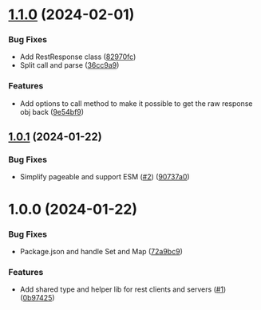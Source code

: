# [1.1.0](https://github.com/kapetacom/sdk-js-rest/compare/v1.0.1...v1.1.0) (2024-02-01)


### Bug Fixes

* Add RestResponse class ([82970fc](https://github.com/kapetacom/sdk-js-rest/commit/82970fcd40c968559b5709212175c41855ba36e9))
* Split call and parse ([36cc9a9](https://github.com/kapetacom/sdk-js-rest/commit/36cc9a904374a4e94c037be0527eb6d80b556e82))


### Features

* Add options to call method to make it possible to get the raw response obj back ([9e54bf9](https://github.com/kapetacom/sdk-js-rest/commit/9e54bf9d0766f486acb4a8f07c4022b5a41ce3bb))

## [1.0.1](https://github.com/kapetacom/sdk-js-rest/compare/v1.0.0...v1.0.1) (2024-01-22)


### Bug Fixes

* Simplify pageable and support ESM ([#2](https://github.com/kapetacom/sdk-js-rest/issues/2)) ([90737a0](https://github.com/kapetacom/sdk-js-rest/commit/90737a0a7e011d619627a34ab4a1048875e51680))

# 1.0.0 (2024-01-22)


### Bug Fixes

* Package.json and handle Set and Map ([72a9bc9](https://github.com/kapetacom/sdk-js-rest/commit/72a9bc9cfb1f2a5784817bc213e1ad9536787652))


### Features

* Add shared type and helper lib for rest clients and servers ([#1](https://github.com/kapetacom/sdk-js-rest/issues/1)) ([0b97425](https://github.com/kapetacom/sdk-js-rest/commit/0b97425809a28ebdf6409f02a031c1990f8e4695))
